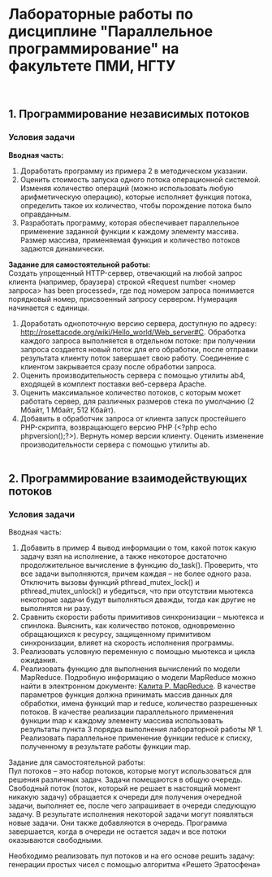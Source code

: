 # Лабораторные работы по дисциплине "Параллельное программирование" на факультете ПМИ, НГТУ
&nbsp;  

## 1. Программирование независимых потоков
### Условия задачи

**Вводная часть:** 
1) Доработать программу из примера 2 в методическом указании.
2) Оценить стоимость запуска одного потока операционной системой. Изменяя количество операций (можно использовать любую арифметическую 
операцию), которые исполняет функция потока, определить такое их количество, чтобы порождение потока было оправданным.
3) Разработать программу, которая обеспечивает параллельное применение заданной функции к каждому элементу массива. Размер массива, 
применяемая функция и количество потоков задаются динамически.

**Задание для самостоятельной работы:**  
Создать упрощенный HTTP-сервер, отвечающий на любой запрос клиента (например, браузера) строкой «Request number <номер запроса> 
has been processed», где под номером запроса понимается порядковый номер, присвоенный запросу сервером. Нумерация начинается с единицы.
1) Доработать однопоточную версию сервера, доступную по адресу: http://rosettacode.org/wiki/Hello_world/Web_server#C. Обработка 
каждого запроса выполняется в отдельном потоке: при получении запроса создается новый поток для его обработки, после отправки результата 
клиенту поток завершает свою работу. Соединение с клиентом закрывается сразу после обработки запроса.
2) Оценить производительность сервера с помощью утилиты ab4, входящей в комплект поставки веб-сервера Apache.
3) Оценить максимальное количество потоков, с которым может работать сервер, для различных размеров стека по умолчанию (2 Мбайт, 1 Мбайт, 512 Кбайт).
4) Добавить в обработчик запроса от клиента запуск простейшего PHP-скрипта, возвращающего версию PHP (\<?php echo phpversion();?\>). 
Вернуть номер версии клиенту. Оценить изменение производительности сервера с помощью утилиты ab.  
&nbsp;  


## 2. Программирование взаимодействующих потоков
### Условия задачи

Вводная часть:  
1) Добавить в пример 4 вывод информации о том, какой поток какую задачу взял на исполнение, а также некоторое достаточно продолжительное вычисление в функцию do_task(). Проверить, что все задачи выполняются, причем каждая – не более одного раза. Отключить вызовы функций pthread_mutex_lock() и pthread_mutex_unlock() и убедиться, что при отсутствии мьютекса некоторые задачи будут выполняться дважды, тогда как другие не выполнятся ни разу.
2) Сравнить скорости работы примитивов синхронизации – мьютекса и спинлока. Выяснить, как количество потоков, одновременно обращающихся к ресурсу, защищенному примитивом синхронизации, влияет на скорость исполнения программы.
3) Реализовать условную переменную с помощью мьютекса и цикла ожидания.
4) Реализовать функцию для выполнения вычислений по модели MapReduce. Подробную информацию о модели MapReduce можно найти в электронном документе: [Калита Р. MapReduce](http://regfordev.blogspot.com/2015/09/mapreduce.html#.XmUX76gzaCo "Блог о разработке, программировании на С#/.NET, и не только."). В качестве параметров функция должна принимать массив данных для обработки, имена функций map и reduce, количество разрешенных потоков. В качестве реализации параллельного применения функции map к каждому элементу массива использовать результаты пункта 3 порядка выполнения лабораторной работы № 1. Реализовать параллельное применение функции reduce к списку, полученному в результате работы функции map.

Задание для самостоятельной работы:  
Пул потоков – это набор потоков, которые могут использоваться для решения различных задач. Задачи помещаются в общую очередь. Свободный поток (поток, который не решает в настоящий момент никакую задачу) обращается к очереди для получения очередной задачи, выполняет ее, после чего запрашивает в очереди следующую задачу. В результате исполнения некоторой задачи могут появляться новые задачи. Они также добавляются в очередь. Программа завершается, когда в очереди не остается задач и все потоки оказываются свободными.  

Необходимо реализовать пул потоков и на его основе решить задачу: генерации простых чисел с помощью алгоритма «Решето Эратосфена»

